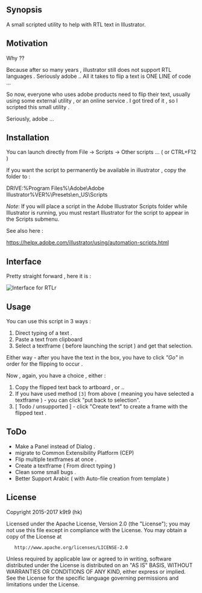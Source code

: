 ## Synopsis

A small scripted utility to help with RTL text in Illustrator.

## Motivation

Why ??

Because after so many years , illustrator still does not support RTL languages . Seriously adobe ..
All it takes to flip a text is ONE LINE of code ...

So now, everyone who uses adobe products need to flip their text, usually using some external utility , or an online service .
I got tired of it , so I scripted this small utility .

Seriously, adobe ...

## Installation

You can launch directly from File -> Scripts -> Other scripts ... ( or CTRL+F12 )

If you want the script to permanently be available in illustrator , copy the folder to :

DRIVE:\%Program Files%\Adobe\Adobe Illustrator%VER%\Presets\en_US\Scripts

*Note*: If you will place a script in the Adobe Illustrator Scripts folder while Illustrator is running, you must restart Illustrator for the script to appear in the Scripts submenu.

See also here :

https://helpx.adobe.com/illustrator/using/automation-scripts.html




## Interface 

Pretty straight forward , here it is :


![Interface for RTLr](https://cloud.githubusercontent.com/assets/23067654/22555296/3097eac8-e99e-11e6-90b4-7c7a4444eb5f.jpg)
 
## Usage 

You can use this script in 3 ways :

1. Direct typing of a text .
2. Paste a text from clipboard 
3. Select a textframe ( before launching the script ) and get that selection.

Either way - after you have the text in the box, you have to click *"Go"* in order for the flipping to occur .

Now , again, you have a choice , either :

1. Copy the flipped text back to artboard , or ..
2. If you have used method `[3]` from above ( meaning you have selected a textframe ) - you can click "put back to selection".
3. [ Todo / unsupported ] - click "Create text" to create a frame with the flipped text .

## ToDo

 * Make a Panel instead of Dialog .
 * migrate to Common Extensibility Platform (CEP)
 * Flip multiple textframes at once .
 * Create a textframe ( From direct typing ) 
 * Clean some small bugs .
 * Better Support Arabic ( with Auto-file creation from template )
 
## License

   Copyright 2015-2017 k9t9 (hk)

   Licensed under the Apache License, Version 2.0 (the "License");
   you may not use this file except in compliance with the License.
   You may obtain a copy of the License at

       http://www.apache.org/licenses/LICENSE-2.0

   Unless required by applicable law or agreed to in writing, software
   distributed under the License is distributed on an "AS IS" BASIS,
   WITHOUT WARRANTIES OR CONDITIONS OF ANY KIND, either express or implied.
   See the License for the specific language governing permissions and
   limitations under the License.